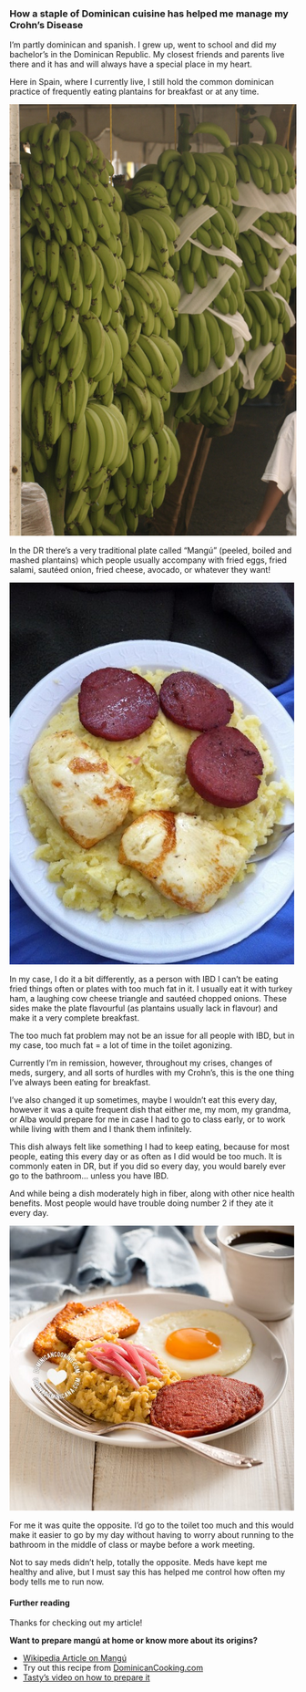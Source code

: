 ### How a staple of Dominican cuisine has helped me manage my Crohn’s Disease

I’m partly dominican and spanish. I grew up, went to school and did my bachelor’s in the Dominican Republic. My closest friends and parents live there and it has and will always have a special place in my heart.

Here in Spain, where I currently live, I still hold the common dominican practice of frequently eating plantains for breakfast or at any time.

![Plantains being sold at a market. Source: [Wikipedia](https://en.wikipedia.org/wiki/Cooking_banana)](./assets/1.jpeg)

In the DR there’s a very traditional plate called “Mangú” (peeled, boiled and mashed plantains) which people usually accompany with fried eggs, fried salami, sautéed onion, fried cheese, avocado, or whatever they want!

![Mangú topped with fried cheese and fried dominican salami. Source: [Wikipedia](https://en.wikipedia.org/wiki/Mang%C3%BA)](./assets/2.jpeg)

In my case, I do it a bit differently, as a person with IBD I can’t be eating fried things often or plates with too much fat in it. I usually eat it with turkey ham, a laughing cow cheese triangle and sautéed chopped onions. These sides make the plate flavourful (as plantains usually lack in flavour) and make it a very complete breakfast.

The too much fat problem may not be an issue for all people with IBD, but in my case, too much fat = a lot of time in the toilet agonizing.

Currently I’m in remission, however, throughout my crises, changes of meds, surgery, and all sorts of hurdles with my Crohn’s, this is the one thing I’ve always been eating for breakfast.

I’ve also changed it up sometimes, maybe I wouldn’t eat this every day, however it was a quite frequent dish that either me, my mom, my grandma, or Alba would prepare for me in case I had to go to class early, or to work while living with them and I thank them infinitely.

This dish always felt like something I had to keep eating, because for most people, eating this every day or as often as I did would be too much. It is commonly eaten in DR, but if you did so every day, you would barely ever go to the bathroom… unless you have IBD.

And while being a dish moderately high in fiber, along with other nice health benefits. Most people would have trouble doing number 2 if they ate it every day.

![A very complete mangú plate. Source: [DominicanCooking.com](A very complete mangú plate. Source: DominicanCooking.com)](./assets/3.jpeg)

For me it was quite the opposite. I’d go to the toilet too much and this would make it easier to go by my day without having to worry about running to the bathroom in the middle of class or maybe before a work meeting.

Not to say meds didn’t help, totally the opposite. Meds have kept me healthy and alive, but I must say this has helped me control how often my body tells me to run now.

#### Further reading

Thanks for checking out my article!

**Want to prepare mangú at home or know more about its origins?**

- [Wikipedia Article on Mangú](https://en.wikipedia.org/wiki/Mang%C3%BA)
- Try out this recipe from [DominicanCooking.com](https://www.dominicancooking.com/532-mangu-mashed-plantains.html)
- [Tasty’s video on how to prepare it](https://www.youtube.com/watch?v=o0Irz2Bk_ik)